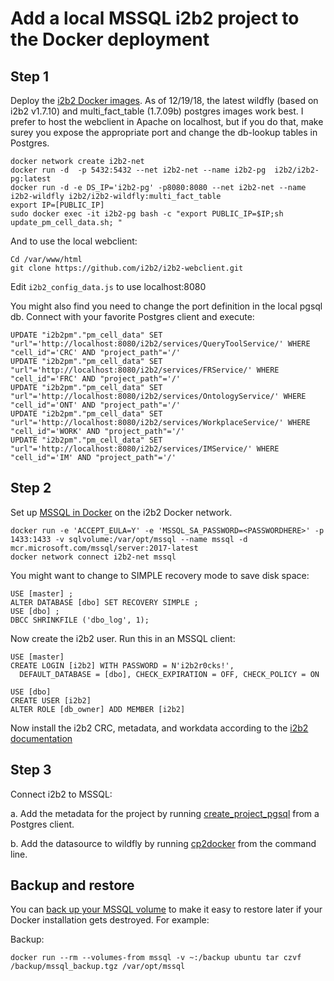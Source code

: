 # Add a local MSSQL i2b2 project to the Docker deployment

## Step 1
Deploy the [i2b2 Docker images](https://github.com/waghsk/i2b2-quickstart/wiki/Docker). As of 12/19/18, the latest wildfly (based on i2b2 v1.7.10) and multi_fact_table (1.7.09b) postgres images work best. I prefer to host the webclient in Apache on localhost, but if you do that, make surey you expose the appropriate port and change the db-lookup tables in Postgres.

```
docker network create i2b2-net
docker run -d  -p 5432:5432 --net i2b2-net --name i2b2-pg  i2b2/i2b2-pg:latest
docker run -d -e DS_IP='i2b2-pg' -p8080:8080 --net i2b2-net --name i2b2-wildfly i2b2/i2b2-wildfly:multi_fact_table
export IP=[PUBLIC_IP]
sudo docker exec -it i2b2-pg bash -c "export PUBLIC_IP=$IP;sh update_pm_cell_data.sh; "
```

And to use the local webclient:

```
Cd /var/www/html
git clone https://github.com/i2b2/i2b2-webclient.git
```

Edit ``i2b2_config_data.js`` to use localhost:8080

You might also find you need to change the port definition in the local pgsql db. Connect with your favorite Postgres client and execute:

```
UPDATE "i2b2pm"."pm_cell_data" SET "url"='http://localhost:8080/i2b2/services/QueryToolService/' WHERE "cell_id"='CRC' AND "project_path"='/'
UPDATE "i2b2pm"."pm_cell_data" SET "url"='http://localhost:8080/i2b2/services/FRService/' WHERE "cell_id"='FRC' AND "project_path"='/'
UPDATE "i2b2pm"."pm_cell_data" SET "url"='http://localhost:8080/i2b2/services/OntologyService/' WHERE "cell_id"='ONT' AND "project_path"='/' 
UPDATE "i2b2pm"."pm_cell_data" SET "url"='http://localhost:8080/i2b2/services/WorkplaceService/' WHERE "cell_id"='WORK' AND "project_path"='/'
UPDATE "i2b2pm"."pm_cell_data" SET "url"='http://localhost:8080/i2b2/services/IMService/' WHERE "cell_id"='IM' AND "project_path"='/'
```

## Step 2
Set up [MSSQL in Docker](https://docs.microsoft.com/en-us/sql/linux/sql-server-linux-configure-docker?view=sql-server-2017) on the i2b2 Docker network.

``` 
docker run -e 'ACCEPT_EULA=Y' -e 'MSSQL_SA_PASSWORD=<PASSWORDHERE>' -p 1433:1433 -v sqlvolume:/var/opt/mssql --name mssql -d mcr.microsoft.com/mssql/server:2017-latest 
docker network connect i2b2-net mssql
```

You might want to change to SIMPLE recovery mode to save disk space:

```
USE [master] ;  
ALTER DATABASE [dbo] SET RECOVERY SIMPLE ;  
USE [dbo] ;
DBCC SHRINKFILE ('dbo_log', 1);
```

Now create the i2b2 user. Run this in an MSSQL client:

```
USE [master]
CREATE LOGIN [i2b2] WITH PASSWORD = N'i2b2r0cks!',
  DEFAULT_DATABASE = [dbo], CHECK_EXPIRATION = OFF, CHECK_POLICY = ON

USE [dbo]
CREATE USER [i2b2]
ALTER ROLE [db_owner] ADD MEMBER [i2b2]
```

Now install the i2b2 CRC, metadata, and workdata according to the [i2b2 documentation](https://community.i2b2.org/wiki/display/getstarted/Chapter+3.+Data+Installation)

## Step 3
Connect i2b2 to MSSQL:

a. Add the metadata for the project by running [create\_project\_pgsql](create_project_pgsql.sql) from a Postgres client.

b. Add the datasource to wildfly by running [cp2docker](cp2docker.sh) from the command line. 

## Backup and restore

You can [back up your MSSQL volume](https://docs.docker.com/storage/volumes) to make it easy to restore later if your Docker installation gets destroyed. For example:

Backup:
```
docker run --rm --volumes-from mssql -v ~:/backup ubuntu tar czvf /backup/mssql_backup.tgz /var/opt/mssql
```

